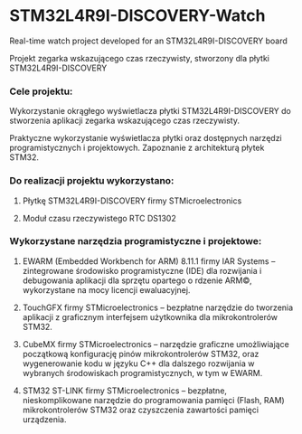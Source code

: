 # STM32L4R9I-DISCOVERY-Watch

Real-time watch project developed for an STM32L4R9I-DISCOVERY board

Projekt zegarka wskazującego czas rzeczywisty, stworzony dla płytki STM32L4R9I-DISCOVERY

### Cele projektu:

Wykorzystanie okrągłego wyświetlacza płytki STM32L4R9I-DISCOVERY do stworzenia aplikacji zegarka wskazującego czas rzeczywisty.

Praktyczne wykorzystanie wyświetlacza płytki oraz dostępnych narzędzi programistycznych i projektowych. Zapoznanie z architekturą płytek STM32.

### Do realizacji projektu wykorzystano:

1. Płytkę STM32L4R9I-DISCOVERY firmy STMicroelectronics

2. Moduł czasu rzeczywistego RTC DS1302

### Wykorzystane narzędzia programistyczne i projektowe:

1. EWARM (Embedded Workbench for ARM) 8.11.1 firmy IAR Systems – zintegrowane środowisko programistyczne (IDE) dla rozwijania i debugowania aplikacji dla sprzętu opartego o rdzenie ARM©, wykorzystane na mocy licencji ewaluacyjnej.

2. TouchGFX firmy STMicroelectronics – bezpłatne narzędzie do tworzenia aplikacji z graficznym interfejsem użytkownika dla mikrokontrolerów STM32.

3. CubeMX firmy STMicroelectronics – narzędzie graficzne umożliwiające początkową konfigurację pinów mikrokontrolerów STM32, oraz wygenerowanie kodu w języku C++ dla dalszego rozwijania w wybranych środowiskach programistycznych, w tym w EWARM.

4. STM32 ST-LINK firmy STMicroelectronics – bezpłatne, nieskomplikowane narzędzie do programowania pamięci (Flash, RAM) mikrokontrolerów STM32 oraz czyszczenia zawartości pamięci urządzenia.


